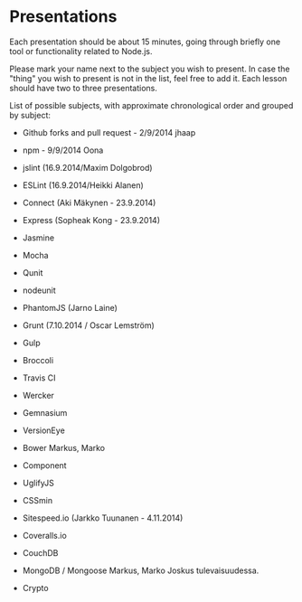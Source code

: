 # Presentations

Each presentation should be about 15 minutes, going through briefly one tool or functionality related to Node.js.

Please mark your name next to the subject you wish to present. In case the "thing" you wish to present is not in the
list, feel free to add it.
Each lesson should have two to three presentations.

List of possible subjects, with approximate chronological order and grouped by subject:

- Github forks and pull request - 2/9/2014 jhaap

- npm - 9/9/2014 Oona

- jslint (16.9.2014/Maxim Dolgobrod)
- ESLint (16.9.2014/Heikki Alanen)

- Connect (Aki Mäkynen - 23.9.2014)
- Express (Sopheak Kong - 23.9.2014)

- Jasmine
- Mocha
- Qunit
- nodeunit
- PhantomJS (Jarno Laine)

- Grunt (7.10.2014 / Oscar Lemström)
- Gulp
- Broccoli

- Travis CI
- Wercker

- Gemnasium 
- VersionEye

- Bower Markus, Marko
- Component

- UglifyJS
- CSSmin
- Sitespeed.io (Jarkko Tuunanen - 4.11.2014)

- Coveralls.io

- CouchDB
- MongoDB / Mongoose Markus, Marko Joskus tulevaisuudessa.
- Crypto

